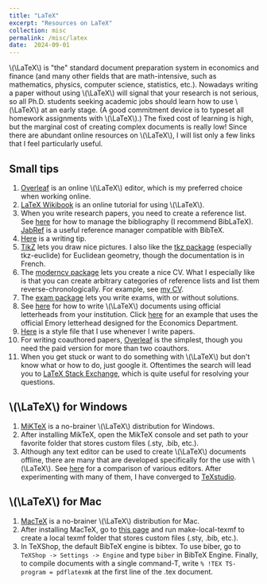 ```yaml
---
title: "LaTeX"
excerpt: "Resources on LaTeX"
collection: misc
permalink: /misc/latex
date:  2024-09-01
---
```


\\(\LaTeX\\) is "the" standard document preparation system in economics and finance (and many other fields that are math-intensive, such as mathematics, physics, computer science, statistics, etc.).  Nowadays writing a paper without using \\(\LaTeX\\) will signal that your research is not serious, so all Ph.D. students seeking academic jobs should learn how to use \\(\LaTeX\\) at an early stage.  (A good commitment device is to typeset all homework assignments with \\(\LaTeX\\).)  The fixed cost of learning is high, but the marginal cost of creating complex documents is really low!  Since there are abundant online resources on \\(\LaTeX\\), I will list only a few links that I feel particularly useful.

## Small tips

1. [Overleaf](https://www.overleaf.com) is an online \\(\LaTeX\\) editor, which is my preferred choice when working online.
1. [LaTeX Wikibook](https://en.wikibooks.org/wiki/LaTeX) is an online tutorial for using \\(\LaTeX\\).
1. When you write research papers, you need to create a reference list. See [here](https://en.wikibooks.org/wiki/LaTeX/Bibliography_Management) for how to manage the bibliography (I recommend BibLaTeX). [JabRef](http://www.jabref.org/) is a useful reference manager compatible with BibTeX.
1. [Here](/files/latextips.pdf) is a writing tip.
1. [TikZ](https://en.wikibooks.org/wiki/LaTeX/PGF/TikZ) lets you draw nice pictures. I also like the [tkz package](https://ctan.org/tex-archive/macros/latex/contrib/tkz) (especially tkz-euclide) for Euclidean geometry, though the documentation is in French.
1. The [moderncv package](https://ctan.org/tex-archive/macros/latex/contrib/moderncv) lets you create a nice CV.  What I especially like is that you can create arbitrary categories of reference lists and list them reverse-chronologically. For example, see [my CV](https://alexisakira.github.io/cv/).
1. The [exam package](https://ctan.org/tex-archive/macros/latex/contrib/exam) lets you write exams, with or without solutions.
1. See [here](https://tex.stackexchange.com/questions/837/pdf-letterhead-as-document-background) for how to write \\(\LaTeX\\) documents using official letterheads from your institution. Click [here](/files/university_letter_template.zip) for an example that uses the official Emory letterhead designed for the Economics Department.
1. [Here](/files/test.sty) is a style file that I use whenever I write papers.
1. For writing coauthored papers, [Overleaf](https://www.overleaf.com) is the simplest, though you need the paid version for more than two coauthors.
1. When you get stuck or want to do something with \\(\LaTeX\\) but don't know what or how to do, just google it.  Oftentimes the search will lead you to [LaTeX Stack Exchange](https://tex.stackexchange.com/), which is quite useful for resolving your questions.

## \\(\LaTeX\\) for Windows

1. [MiKTeX](https://miktex.org/) is a no-brainer \\(\LaTeX\\) distribution for Windows.
1. After installing MikTeX, open the MikTeX console and set path to your favorite folder that stores custom files (.sty, .bib, etc.).
1. Although any text editor can be used to create \\(\LaTeX\\) documents offline, there are many that are developed specifically for the use with \\(\LaTeX\\). See [here](https://en.wikipedia.org/wiki/Comparison_of_TeX_editors) for a comparison of various editors.  After experimenting with many of them, I have converged to [TeXstudio](https://texstudio.org/).

## \\(\LaTeX\\) for Mac

1. [MacTeX](https://www.tug.org/mactex/) is a no-brainer \\(\LaTeX\\) distribution for Mac.
1. After installing MacTeX, go to [this page](https://github.com/amunn/make-local-texmf) and run make-local-texmf to create a local texmf folder that stores custom files (.sty, .bib, etc.).
1. In TeXShop, the default BibTeX engine is bibtex. To use biber, go to ``TeXShop -> Settings -> Engine`` and type ``biber`` in BibTeX Engine. Finally, to compile documents with a single command-T, write ``% !TEX TS-program = pdflatexmk`` at the first line of the .tex document.